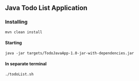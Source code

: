 ## Java Todo List Application

### Installing

`mvn clean install`

#### Starting

`java -jar targets/TodoJavaApp-1.0-jar-with-dependencies.jar`

#### In separate terminal
`./todoList.sh`

